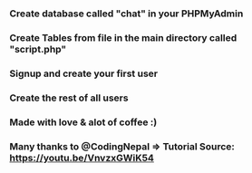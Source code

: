 ### Create database called "chat" in your PHPMyAdmin
### Create Tables from file in the main directory called "script.php"
### Signup and create your first user
### Create the rest of all users
### Made with love & alot of coffee :)
### Many thanks to @CodingNepal => Tutorial Source: https://youtu.be/VnvzxGWiK54


